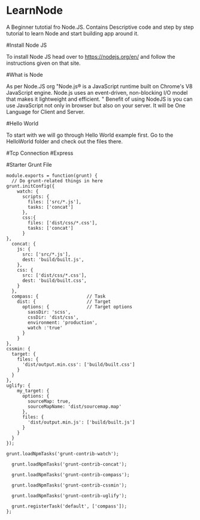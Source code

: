 # LearnNode

A Beginner tutotial fro Node.JS. Contains Descriptive code and step by step tutorial to learn Node and start building app around it.

#Install Node JS

To install Node JS head over to https://nodejs.org/en/ and follow the instructions given on that site.

#What is Node

As per Node.JS org
"Node.js® is a JavaScript runtime built on Chrome's V8 JavaScript engine. Node.js uses an event-driven, non-blocking I/O model that makes it lightweight and efficient. "
Benefit of using NodeJS is you can use JavaScript not only in browser but also on your server. It will be One Language for Client and Server.

#Hello World

To start with we will go through Hello World example first. Go to the HelloWorld folder and check out the files there.

#Tcp Connection
#Express

#Starter Grunt File
```
module.exports = function(grunt) {
  // Do grunt-related things in here
grunt.initConfig({
	watch: {
	  scripts: {
	    files: ['src/*.js'],
	    tasks: ['concat']
	  },
	  css:{
	  	files: ['dist/css/*.css'],
	  	tasks: ['concat']
	  }
},
  concat: {
    js: {
      src: ['src/*.js'],
      dest: 'build/built.js',
    },
    css: {
      src: ['dist/css/*.css'],
      dest: 'build/built.css',
    }
  },
  compass: {                  // Task
    dist: {                   // Target
      options: {              // Target options
        sassDir: 'scss',
        cssDir: 'dist/css',
        environment: 'production',
        watch :'true'
      }
    }
},
cssmin: {
  target: {
    files: {
      'dist/output.min.css': ['build/built.css']
    }
  }
},
uglify: {
    my_target: {
      options: {
        sourceMap: true,
        sourceMapName: 'dist/sourcemap.map'
      },
      files: {
        'dist/output.min.js': ['build/built.js']
      }
    }
  }
});
 
grunt.loadNpmTasks('grunt-contrib-watch');

  grunt.loadNpmTasks('grunt-contrib-concat');

  grunt.loadNpmTasks('grunt-contrib-compass');

  grunt.loadNpmTasks('grunt-contrib-cssmin');

  grunt.loadNpmTasks('grunt-contrib-uglify');

  grunt.registerTask('default', ['compass']);
};
```
